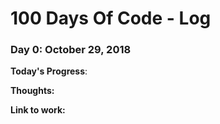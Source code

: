 # 100 Days Of Code - Log

### Day 0: October 29, 2018

**Today's Progress**:

**Thoughts:**

**Link to work:**
